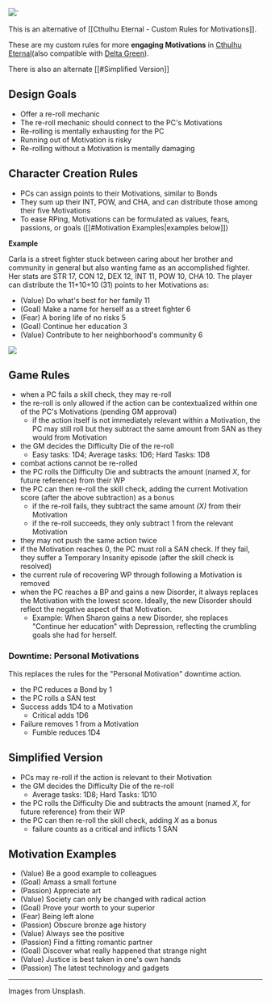 ![](https://i.imgur.com/M11uNmt.jpg)`


This is an alternative of [[Cthulhu Eternal - Custom Rules for Motivations]].

These are my custom rules for more **engaging Motivations** in [Cthulhu Eternal](https://www.drivethrurpg.com/product/384110/Cthulhu-Eternal--Modern-Age-SRD )(also compatible with [Delta Green](https://www.drivethrurpg.com/product/181674/Delta-Green-Agents-Handbook)).

There is also an alternate [[#Simplified Version]]
## Design Goals

- Offer a re-roll mechanic
- The re-roll mechanic should connect to the PC's Motivations
- Re-rolling is mentally exhausting for the PC
- Running out of Motivation is risky
- Re-rolling without a Motivation is mentally damaging

## Character Creation Rules

- PCs can assign points to their Motivations, similar to Bonds
- They sum up their INT, POW, and CHA, and can distribute those among their five Motivations
- To ease RPing, Motivations can be formulated as values, fears, passions, or goals ([[#Motivation Examples|examples below]])

**Example**

Carla is a street fighter stuck between caring about her brother and community in general but also wanting fame as an accomplished fighter. Her stats are STR 17, CON 12, DEX 12, INT 11, POW 10, CHA 10. The player can distribute the 11+10+10 (31) points to her Motivations as:

- (Value) Do what's best for her family 11
- (Goal) Make a name for herself as a street fighter 6
- (Fear) A boring life of no risks 5
- (Goal) Continue her education 3
- (Value) Contribute to her neighborhood's community 6

![](https://i.imgur.com/80XKFQn.png)


## Game Rules

- when a PC fails a skill check, they may re-roll
- the re-roll is only allowed if the action can be contextualized within one of the PC's Motivations (pending GM approval)
	- if the action itself is not immediately relevant within a Motivation, the PC may still roll but they subtract the same amount from SAN as they would from Motivation
- the GM decides the Difficulty Die of the re-roll
	- Easy tasks: 1D4; Average tasks: 1D6; Hard Tasks: 1D8
- combat actions cannot be re-rolled
- the PC rolls the Difficulty Die and subtracts the amount (named *X*, for future reference) from their WP
- the PC can then re-roll the skill check, adding the current Motivation score (after the above subtraction) as a bonus
	- if the re-roll fails, they subtract the same amount *(X)* from their Motivation
	- if the re-roll succeeds, they only subtract 1 from the relevant Motivation
- they may not push the same action twice
- if the Motivation reaches 0, the PC must roll a SAN check. If they fail, they suffer a Temporary Insanity episode (after the skill check is resolved)
- the current rule of recovering WP through following a Motivation is removed
- when the PC reaches a BP and gains a new Disorder, it always replaces the Motivation with the lowest score. Ideally, the new Disorder should reflect the negative aspect of that Motivation.
	- Example: When Sharon gains a new Disorder, she replaces "Continue her education" with Depression, reflecting the crumbling goals she had for herself.
### Downtime: Personal Motivations

This replaces the rules for the "Personal Motivation" downtime action.

- the PC reduces a Bond by 1
- the PC rolls a SAN test
- Success adds 1D4 to a Motivation
	- Critical adds 1D6
- Failure removes 1 from a Motivation
	- Fumble reduces 1D4

## Simplified Version

- PCs may re-roll if the action is relevant to their Motivation
- the GM decides the Difficulty Die of the re-roll
	- Average tasks: 1D8; Hard Tasks: 1D10
- the PC rolls the Difficulty Die and subtracts the amount (named *X*, for future reference) from their WP
- the PC can then re-roll the skill check, adding *X* as a bonus
	- failure counts as a critical and inflicts 1 SAN
## Motivation Examples

- (Value) Be a good example to colleagues
- (Goal) Amass a small fortune
- (Passion) Appreciate art 
- (Value) Society can only be changed with radical action
- (Goal) Prove your worth to your superior
- (Fear) Being left alone
- (Passion) Obscure bronze age history
- (Value) Always see the positive
- (Passion) Find a fitting romantic partner
- (Goal) Discover what really happened that strange night
- (Value) Justice is best taken in one's own hands
- (Passion) The latest technology and gadgets



---

Images from Unsplash.
